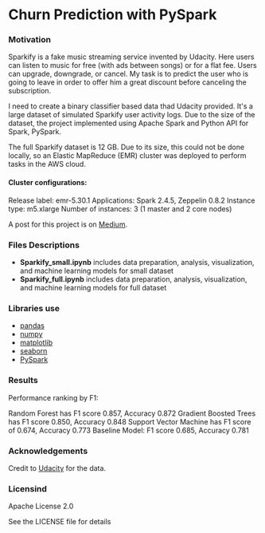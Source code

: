 # Churn Prediction with PySpark

### Motivation
Sparkify is a fake music streaming service invented by Udacity. Here users can listen to music for free (with ads between songs) or for a flat fee. Users can upgrade, downgrade, or cancel. My task is to predict the user who is going to leave in order to offer him a great discount before canceling the subscription.

I need to create a binary classifier based data thad Udacity provided. It's a large dataset of simulated Sparkify user activity logs. Due to the size of the dataset, the project  implemented using Apache Spark and Python API for Spark, PySpark.

The full Sparkify dataset is 12 GB. Due to its size, this could not be done locally, so an Elastic MapReduce (EMR) cluster was deployed to perform tasks in the AWS cloud.

#### Cluster configurations:
Release label: emr-5.30.1
Applications: Spark 2.4.5, Zeppelin 0.8.2
Instance type: m5.xlarge
Number of instances: 3 (1 master and 2 core nodes)

A post for this project is on [Medium](https://victorysharaf.medium.com/sparkify-churn-prediction-with-pyspark-on-big-data-c50157ee491c).

### Files Descriptions
* __Sparkify_small.ipynb__ includes data preparation, analysis, visualization, and machine learning models for small dataset
* __Sparkify_full.ipynb__ includes data preparation, analysis, visualization, and machine learning models for full dataset
 
### Libraries use
  * [pandas](https://github.com/pandas-dev/pandas)
  * [numpy](https://github.com/numpy/numpy)
  * [matplotlib](https://github.com/matplotlib/matplotlib)
  * [seaborn](https://github.com/mwaskom/seaborn)
  * [PySpark](https://www.payspark.com/)
  
### Results
Performance ranking by F1:

Random Forest has F1 score 0.857, Accuracy 0.872
Gradient Boosted Trees has F1 score 0.850, Accuracy 0.848
Support Vector Machine has F1 score of 0.674, Accuracy 0.773
Baseline Model: F1 score 0.685, Accuracy 0.781

### Acknowledgements
Credit to [Udacity](udacity.com) for the data.
  
### Licensind
Apache License 2.0

See the LICENSE file for details
